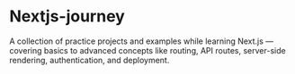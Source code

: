 # Nextjs-journey
A collection of practice projects and examples while learning Next.js — covering basics to advanced concepts like routing, API routes, server-side rendering, authentication, and deployment.
